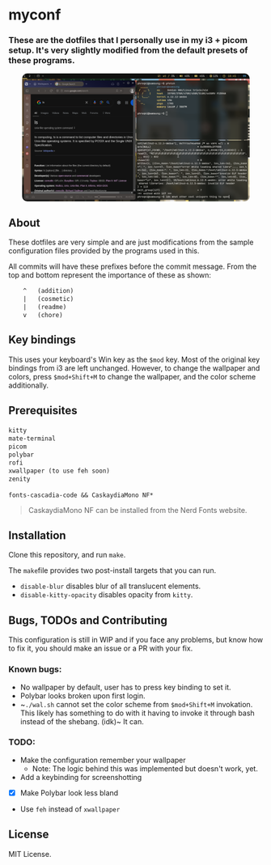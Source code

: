 <h1 class="text-align: center">myconf</h1>

### These are the dotfiles that I personally use in my i3 + picom setup. It's very slightly modified from the default presets of these programs.

<div style="display: flex; justify-content: center;">
<img src="./assets/lol.png" style="max-width: 450px; border-radius: 10px;">
</div>

## About
These dotfiles are very simple and are just modifications from the sample configuration files provided by the programs used in this.

All commits will have these prefixes before the commit message. From the top and bottom represent the importance of these as shown:
```
    ^   (addition)
    |   (cosmetic)
    |   (readme)
    v   (chore)
```

## Key bindings
This uses your keyboard's Win key as the `$mod` key. Most of the original key bindings from i3 are left unchanged. 
However, to change the wallpaper and colors, press `$mod+Shift+M` to change the wallpaper, and the color scheme additionally.

## Prerequisites
```
kitty
mate-terminal
picom
polybar
rofi
xwallpaper (to use feh soon)
zenity

fonts-cascadia-code && CaskaydiaMono NF*
```
> CaskaydiaMono NF can be installed from the Nerd Fonts website.

## Installation
Clone this repository, and run `make`.

The `make`file provides two post-install targets that you can run.
- `disable-blur` disables blur of all translucent elements.
- `disable-kitty-opacity` disables opacity from `kitty`.

## Bugs, TODOs and Contributing
This configuration is still in WIP and if you face any problems, but know how to fix it, you should make an issue or a PR with your fix.

### Known bugs:
- No wallpaper by default, user has to press key binding to set it.
- Polybar looks broken upon first login.
- ~`./wal.sh` cannot set the color scheme from `$mod+Shift+M` invokation. This likely has something to do with it having to invoke it through bash instead of the shebang. (idk)~ It can.

### TODO:
- Make the configuration remember your wallpaper
    - Note: The logic behind this was implemented but doesn't work, yet.
- Add a keybinding for screenshotting
- [x] Make Polybar look less bland
- Use `feh` instead of `xwallpaper`

## License
MIT License.
